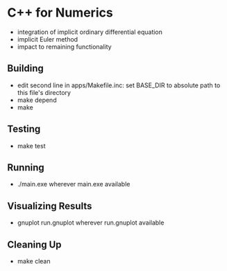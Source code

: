 # C++ for Numerics

* integration of implicit ordinary differential equation
* implicit Euler method
* impact to remaining functionality

## Building

* edit second line in apps/Makefile.inc: set BASE_DIR to absolute path to this file's directory 
* make depend
* make 

## Testing

* make test

## Running

* ./main.exe wherever main.exe available

## Visualizing Results

* gnuplot run.gnuplot wherever run.gnuplot available

## Cleaning Up

* make clean
